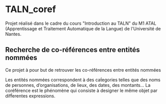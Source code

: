 TALN_coref
===================

Projet réalisé dans le cadre du cours "Introduction au TALN" du M1 ATAL (Apprentissage et Traitement Automatique de la Langue) de l'Université de Nantes.

## Recherche de co-références entre entités nommées

Ce projet à pour but de retrouver les co-références entre entités nommées

Les entités nommées correspondent à des cat́egories telles que des noms de personnes, d’organisations, de lieux, des dates, des montants... La coréférence est le phénomène qui consiste à designer le même objet par diff́erentes expressions.
